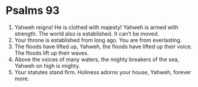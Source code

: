 ﻿
# Psalms 93
1. Yahweh reigns! He is clothed with majesty! Yahweh is armed with strength. The world also is established. It can’t be moved. 
2. Your throne is established from long ago. You are from everlasting. 
3. The floods have lifted up, Yahweh, the floods have lifted up their voice. The floods lift up their waves. 
4. Above the voices of many waters, the mighty breakers of the sea, Yahweh on high is mighty. 
5. Your statutes stand firm. Holiness adorns your house, Yahweh, forever more. 
